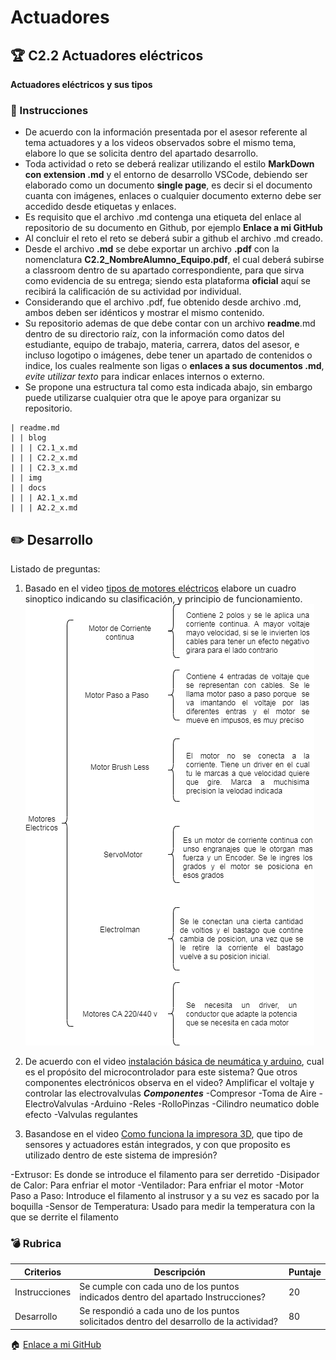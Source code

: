 # Actuadores

## :trophy: C2.2 Actuadores eléctricos

**Actuadores eléctricos y sus tipos**

### :blue_book: Instrucciones

- De acuerdo con la información presentada por el asesor referente al tema actuadores y a los videos observados sobre el mismo tema, elabore lo que se solicita dentro del apartado desarrollo.
- Toda actividad o reto se deberá realizar utilizando el estilo **MarkDown con extension .md** y el entorno de desarrollo VSCode, debiendo ser elaborado como un documento **single page**, es decir si el documento cuanta con imágenes, enlaces o cualquier documento externo debe ser accedido desde etiquetas y enlaces.
- Es requisito que el archivo .md contenga una etiqueta del enlace al repositorio de su documento en Github, por ejemplo **Enlace a mi GitHub**
- Al concluir el reto el reto se deberá subir a github el archivo .md creado.
- Desde el archivo **.md** se debe exportar un archivo **.pdf** con la nomenclatura **C2.2_NombreAlumno_Equipo.pdf**, el cual deberá subirse a classroom dentro de su apartado correspondiente, para que sirva como evidencia de su entrega; siendo esta plataforma **oficial** aquí se recibirá la calificación de su actividad por individual.
- Considerando que el archivo .pdf, fue obtenido desde archivo .md, ambos deben ser idénticos y mostrar el mismo contenido.
- Su repositorio ademas de que debe contar con un archivo **readme**.md dentro de su directorio raíz, con la información como datos del estudiante, equipo de trabajo, materia, carrera, datos del asesor, e incluso logotipo o imágenes, debe tener un apartado de contenidos o indice, los cuales realmente son ligas o **enlaces a sus documentos .md**, _evite utilizar texto_ para indicar enlaces internos o externo.
- Se propone una estructura tal como esta indicada abajo, sin embargo puede utilizarse cualquier otra que le apoye para organizar su repositorio.  
``` 
| readme.md
| | blog
| | | C2.1_x.md
| | | C2.2_x.md
| | | C2.3_x.md
| | img
| | docs
| | | A2.1_x.md
| | | A2.2_x.md
```
## :pencil2: Desarrollo

Listado de preguntas:

1. Basado en el video [tipos de motores eléctricos](https://www.youtube.com/watch?v=pgr4yRMnB_A) elabore un cuadro sinoptico indicando su clasificación, y principio de funcionamiento. 
![Cuadro Sinoptico](../img/MP.drawio.png)


1. De acuerdo con el video [instalación básica de neumática y arduino](https://www.youtube.com/watch?v=DdvLAXfuNpY&t=8s), cual es el propósito del microcontrolador para este sistema? Que otros componentes electrónicos observa en el video?
Amplificar el voltaje y controlar las electrovalvulas
***Componentes***
-Compresor
-Toma de Aire
-ElectroValvulas
-Arduino
-Reles
-RolloPinzas
-Cilindro neumatico doble efecto
-Valvulas regulantes
2. Basandose en el video [Como funciona la impresora 3D](https://www.youtube.com/watch?v=C4HAJ5HLuB4), que tipo de sensores y actuadores están integrados, y con que proposito es utilizado dentro de este sistema de impresión? 

-Extrusor: Es donde se introduce el filamento para ser derretido
-Disipador de Calor: Para enfriar el motor
-Ventilador: Para enfriar el motor
-Motor Paso a Paso: Introduce el filamento al instrusor y a su vez es sacado por la boquilla
-Sensor de Temperatura: Usado para medir la temperatura con la que se derrite el filamento

### :bomb: Rubrica

| Criterios     | Descripción                                                                                  | Puntaje |
| ------------- | -------------------------------------------------------------------------------------------- | ------- |
| Instrucciones | Se cumple con cada uno de los puntos indicados dentro del apartado Instrucciones?            | 20 |
| Desarrollo    | Se respondió a cada uno de los puntos solicitados dentro del desarrollo de la actividad?     | 80      |

:house: [Enlace a mi GitHub](https://github.com/GuillermoSoria97/Sistemas_P)